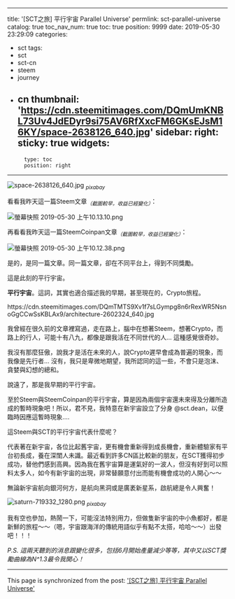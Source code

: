 
---
title: '[SCT之旅] 平行宇宙 Parallel Universe'
permlink: sct-parallel-universe
catalog: true
toc_nav_num: true
toc: true
position: 9999
date: 2019-05-30 23:29:09
categories:
- sct
tags:
- sct
- sct-cn
- steem
- journey
- cn
thumbnail: 'https://cdn.steemitimages.com/DQmUmKNBL73Uv4JdEDyr9si75AV6RfXxcFM6GKsEJsM16KY/space-2638126_640.jpg'
sidebar:
    right:
        sticky: true
widgets:
    -
        type: toc
        position: right
---


![space-2638126_640.jpg](https://cdn.steemitimages.com/DQmUmKNBL73Uv4JdEDyr9si75AV6RfXxcFM6GKsEJsM16KY/space-2638126_640.jpg)
<sub>*pixabay*</sub>

看看我昨天這一篇Steem文章<sub>*（截圖較早，收益已經變化）*</sub>：

![螢幕快照 2019-05-30 上午10.13.10.png](https://cdn.steemitimages.com/DQmSwgjKJXaHXeERjrggYj2DRDwsKoPao1dp844x5nURT9k/%E8%9E%A2%E5%B9%95%E5%BF%AB%E7%85%A7%202019-05-30%20%E4%B8%8A%E5%8D%8810.13.10.png)

再看看我昨天這一篇SteemCoinpan文章<sub>*（截圖較早，收益已經變化）*</sub>：

![螢幕快照 2019-05-30 上午10.12.38.png](https://cdn.steemitimages.com/DQmauwSZCmq4AEQXXMomN5z9vBnKJb4UXPEhi8HkXMg4P6o/%E8%9E%A2%E5%B9%95%E5%BF%AB%E7%85%A7%202019-05-30%20%E4%B8%8A%E5%8D%8810.12.38.png)

是的，是同一篇文章。同一篇文章，卻在不同平台上，得到不同獎勵。

這是此刻的平行宇宙。

**平行宇宙**。這詞，其實也適合描述我的早期，甚至現在的，Crypto旅程。

<div class='pull-right'>https://cdn.steemitimages.com/DQmTMTS9Xv1f7sLGympg8n6rRexWR5NsnoGgCCwSsKBLAx9/architecture-2602324_640.jpg</div>

我曾經在很久前的文章裡寫過，走在路上，腦中在想著Steem，想著Crypto，而路上的行人，可能十有八九，都像是跟我活在不同世代的人... 這種感覺很奇妙。

我沒有那麼狂傲，說我才是活在未來的人，說Crypto遲早會成為普遍的現象，而我像是先行者... 沒有，我只是卑微地期望，我所認同的這一些，不會只是泡沫、貪婪與幻想的總和。

說遠了，那是我早期的平行宇宙。

至於Steem與SteemCoinpan的平行宇宙，算是因為兩個宇宙還未來得及分離所造成的暫時現象吧！所以，君不見，我特意在新宇宙設立了分身 @sct.dean，以便臨時因應這暫時現象....

這Steem與SCT的平行宇宙代表什麼呢？

代表著在新宇宙，各位比起舊宇宙，更有機會重新得到成長機會，重新體驗家有平台初長成，養在深閨人未識。最近看到許多CN區比較新的朋友，在SCT獲得初步成功，替他們感到高興。因為我在舊宇宙算是運氣好的一波人，但沒有好到可以照料太多人，如今有新宇宙的出現，非常替願意付出而能有機會成功的人開心～～

無論新宇宙航向銀河何方，是航向黑洞或是廣袤新星系，啟航總是令人興奮！

![saturn-719332_1280.png](https://cdn.steemitimages.com/DQmbjnForBKnDHnfkyFwoDrA1zhxBdv6wJY1ErLNFQeTmZ5/saturn-719332_1280.png)
<sub>*pixabay*</sub>

我有空也參加，熱鬧一下，可能沒法特別用力，但做隻新宇宙的中小魚都好，都是新鮮的旅程～～（嗯，宇宙跟海洋的傳統用語似乎有點不太搭，哈哈～～）出發吧！！！

*P.S. 這兩天聽到的消息跟變化很多，包括6月開始產量減少等等，其中又以SCT獎勵曲線為N^1.3最令我開心！*

- - -

This page is synchronized from the post: ['[SCT之旅] 平行宇宙 Parallel Universe'](https://steemit.com/@deanliu/sct-parallel-universe)
